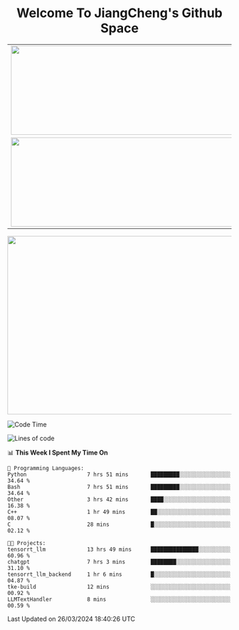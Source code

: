 <h1 align="center">Welcome To JiangCheng's Github Space</h1>

<table align="center" frame="void" rules="none" >
  <tr>
    <td>
      <div align="center"> <img height="200px" width="500px"  src="https://github-readme-stats.vercel.app/api?username=thisjiang&hide_title=true&hide_border=true&layout=compact&show_icons=trueline_height=21&text_color=000&icon_color=000&bg_color=0,ea6161,ffc64d,fffc4d,52fa5a&theme=graywhite" /> </div>
    </td>
    <td>
      <div align="center"> <img height="200px" width="500px" src="https://github-readme-stats.vercel.app/api/top-langs/?username=thisjiang&hide_title=true&hide_border=true&layout=compact&langs_count=6&text_color=000&icon_color=fff&bg_color=0,52fa5a,4dfcff,c64dff&theme=graywhite" /> </div>
    </td>
  </tr>
  <tr>
    <td>
      <div align="center"> <img height="200px" width="500px" src="https://github-readme-streak-stats.herokuapp.com/?user=thisjiang&hide_title=true&hide_border=true&layout=compact&langs_count=6" /> </div>
    </td>
    <td>
      <div align="center"> 
      <a href="https://github.com/" target="_blank"><img style="margin: 10px" src="https://profilinator.rishav.dev/skills-assets/git-scm-icon.svg" alt="Git" height="50" /></a>  
      <a href="https://www.linux.org/" target="_blank"><img style="margin: 10px" src="https://profilinator.rishav.dev/skills-assets/linux-original.svg" alt="Linux" height="50" /></a>  
      <a href="https://www.gnu.org/software/bash/" target="_blank"><img style="margin: 10px" src="https://profilinator.rishav.dev/skills-assets/gnu_bash-icon.svg" alt="Bash" height="50" /></a>  
      </div>
    </td>
  </tr>
</table>

<div align="center"> <img height="400px" width="1000px" src="https://github-readme-activity-graph.cyclic.app/graph?username=thisjiang&theme=react&hide_title=true&hide_border=true&layout=compact&langs_count=6" /> </div></td>

<!--START_SECTION:waka-->
![Code Time](http://img.shields.io/badge/Code%20Time-1%2C000%20hrs%2014%20mins-blue)

![Lines of code](https://img.shields.io/badge/From%20Hello%20World%20I%27ve%20Written-573.6%20thousand%20lines%20of%20code-blue)

📊 **This Week I Spent My Time On** 

```text
💬 Programming Languages: 
Python                   7 hrs 51 mins       █████████░░░░░░░░░░░░░░░░   34.64 % 
Bash                     7 hrs 51 mins       █████████░░░░░░░░░░░░░░░░   34.64 % 
Other                    3 hrs 42 mins       ████░░░░░░░░░░░░░░░░░░░░░   16.38 % 
C++                      1 hr 49 mins        ██░░░░░░░░░░░░░░░░░░░░░░░   08.07 % 
C                        28 mins             █░░░░░░░░░░░░░░░░░░░░░░░░   02.12 % 

🐱‍💻 Projects: 
tensorrt_llm             13 hrs 49 mins      ███████████████░░░░░░░░░░   60.96 % 
chatgpt                  7 hrs 3 mins        ████████░░░░░░░░░░░░░░░░░   31.10 % 
tensorrt_llm_backend     1 hr 6 mins         █░░░░░░░░░░░░░░░░░░░░░░░░   04.87 % 
tke-build                12 mins             ░░░░░░░░░░░░░░░░░░░░░░░░░   00.92 % 
LLMTextHandler           8 mins              ░░░░░░░░░░░░░░░░░░░░░░░░░   00.59 % 
```


 Last Updated on 26/03/2024 18:40:26 UTC
<!--END_SECTION:waka-->
